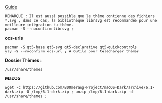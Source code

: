 
[Guide](https://wiki.xfce.org/fr/howto/install_new_themes)

```
REMARQUE : Il est aussi possible que le thème contienne des fichiers *.svg , dans ce cas, la bibliothèque librsvg est recommandée pour une meilleure intégration du thème.
pacman -S --noconfirm librsvg ;
```
**ocs-urls**
```
pacman -S qt5-base qt5-svg qt5-declarative qt5-quickcontrols
yay -S --noconfirm ocs-url ; # Outils pour télécharger thèmes 
```

**Dossier Thèmes :**
```
/usr/share/themes
```

**MacOS**
```
wget -c https://github.com/B00merang-Project/macOS-Dark/archive/6.1-dark.zip -O /tmp/6.1-dark.zip ; unzip /tmp/6.1-dark.zip -d /usr/share/themes ;

```
